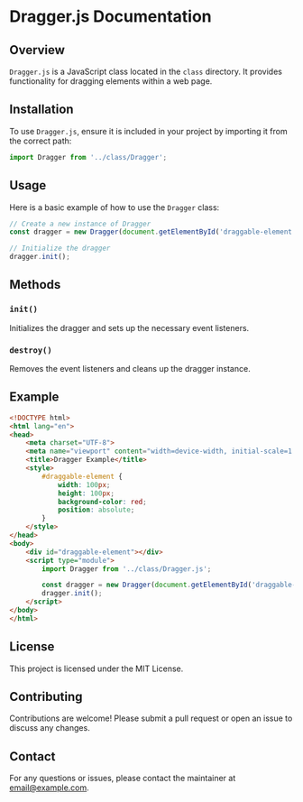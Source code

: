 # Dragger.js Documentation

## Overview
`Dragger.js` is a JavaScript class located in the `class` directory. It provides functionality for dragging elements within a web page.

## Installation
To use `Dragger.js`, ensure it is included in your project by importing it from the correct path:

```javascript
import Dragger from '../class/Dragger';
```

## Usage
Here is a basic example of how to use the `Dragger` class:

```javascript
// Create a new instance of Dragger
const dragger = new Dragger(document.getElementById('draggable-element'));

// Initialize the dragger
dragger.init();
```

## Methods

### `init()`
Initializes the dragger and sets up the necessary event listeners.

### `destroy()`
Removes the event listeners and cleans up the dragger instance.

## Example
```html
<!DOCTYPE html>
<html lang="en">
<head>
    <meta charset="UTF-8">
    <meta name="viewport" content="width=device-width, initial-scale=1.0">
    <title>Dragger Example</title>
    <style>
        #draggable-element {
            width: 100px;
            height: 100px;
            background-color: red;
            position: absolute;
        }
    </style>
</head>
<body>
    <div id="draggable-element"></div>
    <script type="module">
        import Dragger from '../class/Dragger.js';

        const dragger = new Dragger(document.getElementById('draggable-element'));
        dragger.init();
    </script>
</body>
</html>
```

## License
This project is licensed under the MIT License.

## Contributing
Contributions are welcome! Please submit a pull request or open an issue to discuss any changes.

## Contact
For any questions or issues, please contact the maintainer at [email@example.com](mailto:email@example.com).
